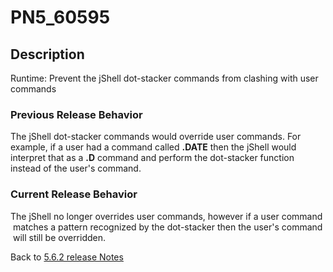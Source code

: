 # PN5_60595

<PageHeader />

## Description

Runtime: Prevent the jShell dot-stacker commands from clashing with user commands

### Previous Release Behavior

The jShell dot-stacker commands would override user commands. For example, if a user had a command called **.DATE** then the jShell would interpret that as a **.D** command and perform the dot-stacker function instead of the user's command.

### Current Release Behavior

The jShell no longer overrides user commands, however if a user command  matches a pattern recognized by the dot-stacker then the user's command  will still be overridden.

Back to [5.6.2 release Notes](./../README.md)
